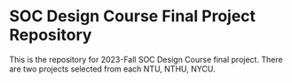 # SOC Design Course Final Project Repository
This is the repository for 2023-Fall SOC Design Course final project. There are two projects selected from each NTU, NTHU, NYCU. 
